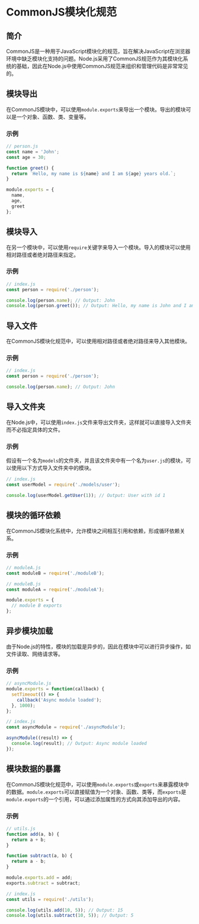# CommonJS模块化规范

## 简介

CommonJS是一种用于JavaScript模块化的规范，旨在解决JavaScript在浏览器环境中缺乏模块化支持的问题。Node.js采用了CommonJS规范作为其模块化系统的基础，因此在Node.js中使用CommonJS规范来组织和管理代码是非常常见的。

## 模块导出

在CommonJS模块中，可以使用`module.exports`来导出一个模块。导出的模块可以是一个对象、函数、类、变量等。

### 示例

```javascript
// person.js
const name = 'John';
const age = 30;

function greet() {
  return `Hello, my name is ${name} and I am ${age} years old.`;
}

module.exports = {
  name,
  age,
  greet
};
```

## 模块导入

在另一个模块中，可以使用`require`关键字来导入一个模块。导入的模块可以使用相对路径或者绝对路径来指定。

### 示例

```javascript
// index.js
const person = require('./person');

console.log(person.name); // Output: John
console.log(person.greet()); // Output: Hello, my name is John and I am 30 years old.
```

## 导入文件

在CommonJS模块化规范中，可以使用相对路径或者绝对路径来导入其他模块。

### 示例

```javascript
// index.js
const person = require('./person');

console.log(person.name); // Output: John
```

## 导入文件夹

在Node.js中，可以使用`index.js`文件来导出文件夹，这样就可以直接导入文件夹而不必指定具体的文件。

### 示例

假设有一个名为`models`的文件夹，并且该文件夹中有一个名为`user.js`的模块，可以使用以下方式导入文件夹中的模块。

```javascript
// index.js
const userModel = require('./models/user');

console.log(userModel.getUser(1)); // Output: User with id 1
```

## 模块的循环依赖

在CommonJS模块化系统中，允许模块之间相互引用和依赖，形成循环依赖关系。

### 示例

```javascript
// moduleA.js
const moduleB = require('./moduleB');

// moduleB.js
const moduleA = require('./moduleA');

module.exports = {
  // module B exports
};
```

## 异步模块加载

由于Node.js的特性，模块的加载是异步的，因此在模块中可以进行异步操作，如文件读取、网络请求等。

### 示例

```javascript
// asyncModule.js
module.exports = function(callback) {
  setTimeout(() => {
    callback('Async module loaded');
  }, 1000);
};

// index.js
const asyncModule = require('./asyncModule');

asyncModule((result) => {
  console.log(result); // Output: Async module loaded
});
```

## 模块数据的暴露

在CommonJS模块化规范中，可以使用`module.exports`或`exports`来暴露模块中的数据。`module.exports`可以直接赋值为一个对象、函数、类等，而`exports`是`module.exports`的一个引用，可以通过添加属性的方式向其添加导出的内容。

### 示例

```javascript
// utils.js
function add(a, b) {
  return a + b;
}

function subtract(a, b) {
  return a - b;
}

module.exports.add = add;
exports.subtract = subtract;

// index.js
const utils = require('./utils');

console.log(utils.add(10, 5)); // Output: 15
console.log(utils.subtract(10, 5)); // Output: 5
```
